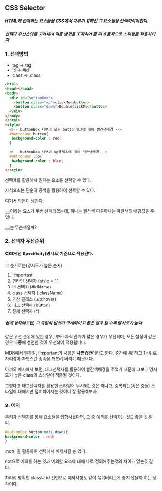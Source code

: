 ## CSS Selector

##### HTML에 존재하는 요소들을 CSS에서 다루기 위해선 그 요소들을 선택하여야한다.

##### 선택자 우선순위를 고려해서 적용 범위를 조작하여 좀 더 효율적으로 스타일을 적용시키자

### 1. 선택방법

- tag  -> tag
- id -> #id
- class -> .class

```html
<html>
<head></head>
<body>
  <div id="buttonBox">
    <button class="up">clickMe</button>
    <button class="down">DoubleClickMe</button>
  </div>
</body>
</html>
<style>
  <!-- buttonBox 내부의 모든 button태그에 대해 빨간색배경 -->
  #buttonBox button{
   background-color : red; 
  }  
  
  <!-- buttonBox 내부의 up클래스에 대해 파란색배경 -->
  #buttonBox .up{
   background-color : blue; 
  }
</style>
```

선택자를 활용해서 원하는 요소를 선택할 수 있다.

자식요소는 단순히 공백을 활용하여 선택할 수 있다.

여기서 의문이 생긴다.

<button class="up"></button>이라는 요소가 두번 선택되었는데, 하나는 빨간색 다른하나는 파란색의 배경값을 주었다. 

<button class="up"></button>는 무슨색일까?

### 2. 선택자 우선순위

#### CSS에선 Specificity(명시도)기준으로 적용된다.

그 순서로는(명시도가 높은 순서)

1. !important 
2. 인라인 선택자     (style = "")
3. id 선택자           (#idName)
4. class 선택자      (.className)
5. 가상 클래스        (.up:hover)
6. 태그 선택자        (button)
7. 전체 선택자        (*)

##### 쉽게 생각해보면, 그 규정의 범위가 구체적이고 좁은 경우 일 수록 명시도가 높다

같은 우선 순위에 있는 경우, 부모-자식 관계가 많은 경우가 우선되며, 모든 설정이 같은 경우 **나중**에 선언한 것이 우선되어 적용됩니다.

MDN에서 말하길, !important의 사용은 **나쁜습관**이라고 한다. 중간에 톡! 하고 1순위로 자리잡아 자연스런 종속을 깨뜨려 버리기 때문이다.

아까의 예시에서 보면, 태그선택자를 활용하여 빨간색배경을 주었기 때문에 그보다 명시도가 높은 class의 스타일이 적용될 것이다.

그렇다고 태그선택자를 활용한 스타일이 무시되는것은 아니고, 중복되는(혹은 충돌) 스타일에 대해서만 덮어씌어지는 것이니 잘 활용해보자.

### 3. 예외

우리가 선택자를 통해 요소들을 집합시켰다면, 그 중 예외를 선택하는 것도 좋을 것 같다.

 ```css
 #buttonBox button:not(.down){
 background-color : red; 
 }  ```
 ```

:not() 을 활용하여 선택에서 배제시킬 순 있다.

not으로 예외를 하는 것과 예외할 요소에 대해 따로 정의해주는것의 차이가 없는것 같다.

차라리 명확한 class나 id 선언으로 예외사항도 같이 묶어버리는게 좋지 않을까 하는 생각이다.











